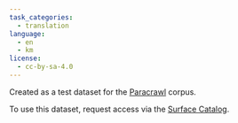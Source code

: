 ```yaml
---
task_categories:
  - translation
language:
  - en
  - km
license:
  - cc-by-sa-4.0
---
```


Created as a test dataset for the [Paracrawl](https://paracrawl.eu/) corpus.

To use this dataset, request access via the [Surface Catalog](catalog.surfacedata.org/).
